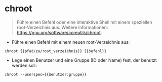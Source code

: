 # chroot

> Führe einen Befehl oder eine interaktive Shell mit einem speziellen root-Verzeichnis aus.
> Weitere Informationen: <https://gnu.org/software/coreutils/chroot>.

- Führe einen Befehl mit einem neuen root-Verzeichnis aus:

`chroot {{pfad/zu/root_verzeichnis}} {{befehl}}`

- Lege einen Benutzer und eine Gruppe (ID oder Name) fest, der benutzt werden soll:

`chroot --userspec={{benutzer:gruppe}}`
